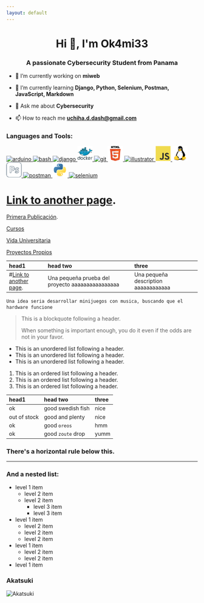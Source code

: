 ```yaml
---
layout: default
---
```

<h1 align="center">Hi 👋, I'm Ok4mi33</h1>
<h3 align="center">A passionate Cybersecurity Student from Panama</h3>

<!---<img align="right" alt="Coding" width="400" src="https://media.tenor.com/cX92mi1p-NYAAAAd/coding-anime.gif"-->


- 🔭 I’m currently working on **miweb**

- 🌱 I’m currently learning **Django, Python, Selenium, Postman, JavaScript, Markdown**

- 💬 Ask me about **Cybersecurity**

- 📫 How to reach me **uchiha.d.dash@gmail.com**

<!--<h3 align="left">Connect with me:</h3>-->

<p align="left">
</p>

<h3 align="left">Languages and Tools:</h3>
<p align="left"> <a href="https://www.arduino.cc/" target="_blank" rel="noreferrer"><img src="https://cdn.worldvectorlogo.com/logos/arduino-1.svg" alt="arduino" width="40" height="40"/> </a> 
<a href="https://www.gnu.org/software/bash/" target="_blank" rel="noreferrer"> <img src="https://www.vectorlogo.zone/logos/gnu_bash/gnu_bash-icon.svg" alt="bash" width="40" height="40"/> </a> 
<a href="https://www.djangoproject.com/" target="_blank" rel="noreferrer"> <img src="https://cdn.worldvectorlogo.com/logos/django.svg" alt="django" width="40" height="40"/> </a> 
<a href="https://www.docker.com/" target="_blank" rel="noreferrer"> <img src="https://raw.githubusercontent.com/devicons/devicon/master/icons/docker/docker-original-wordmark.svg" alt="docker" width="40" height="40"/> </a> <a href="https://git-scm.com/" target="_blank" rel="noreferrer"> <img src="https://www.vectorlogo.zone/logos/git-scm/git-scm-icon.svg" alt="git" width="40" height="40"/> </a> <a href="https://www.w3.org/html/" target="_blank" rel="noreferrer"> <img src="https://raw.githubusercontent.com/devicons/devicon/master/icons/html5/html5-original-wordmark.svg" alt="html5" width="40" height="40"/> </a> <a href="https://www.adobe.com/in/products/illustrator.html" target="_blank" rel="noreferrer"> <img src="https://www.vectorlogo.zone/logos/adobe_illustrator/adobe_illustrator-icon.svg" alt="illustrator" width="40" height="40"/> </a> <a href="https://developer.mozilla.org/en-US/docs/Web/JavaScript" target="_blank" rel="noreferrer"> <img src="https://raw.githubusercontent.com/devicons/devicon/master/icons/javascript/javascript-original.svg" alt="javascript" width="40" height="40"/> </a> <a href="https://www.linux.org/" target="_blank" rel="noreferrer"> <img src="https://raw.githubusercontent.com/devicons/devicon/master/icons/linux/linux-original.svg" alt="linux" width="40" height="40"/> </a> <a href="https://www.photoshop.com/en" target="_blank" rel="noreferrer"> <img src="https://raw.githubusercontent.com/devicons/devicon/master/icons/photoshop/photoshop-line.svg" alt="photoshop" width="40" height="40"/> </a> <a href="https://postman.com" target="_blank" rel="noreferrer"> <img src="https://www.vectorlogo.zone/logos/getpostman/getpostman-icon.svg" alt="postman" width="40" height="40"/> </a> <a href="https://www.python.org" target="_blank" rel="noreferrer"> <img src="https://raw.githubusercontent.com/devicons/devicon/master/icons/python/python-original.svg" alt="python" width="40" height="40"/> </a> <a href="https://www.selenium.dev" target="_blank" rel="noreferrer"> <img src="https://raw.githubusercontent.com/detain/svg-logos/780f25886640cef088af994181646db2f6b1a3f8/svg/selenium-logo.svg" alt="selenium" width="40" height="40"/> </a> </p>

<!--<p>&nbsp;<img align="center" src="https://github-readme-stats.vercel.app/api?username=ok4mi33&show_icons=true&locale=en" alt="ok4mi33" /></p>-->

<!--<p><img align="center" src="https://github-readme-streak-stats.herokuapp.com/?user=ok4mi33&" alt="ok4mi33" /></p>-->



# [Link to another page](./another-page.html).

[Primera Publicación](./21-de-septiembre-de-2023.html).

[Cursos](./Cursos.html)

[Vida Universitaria](./Vida-Universitaria.html)

[Proyectos Propios](./Proyectos-Propios.html)

| head1       | head two    | three |
|:------------|:------------|:------|
|#[Link to another page](./another-page.html).|Una pequeña prueba del proyecto aaaaaaaaaaaaaaaa|Una pequeña description aaaaaaaaaaaa|

```
Una idea seria desarrollar minijuegos con musica, buscando que el hardware funcione
```


> This is a blockquote following a header.
>
> When something is important enough, you do it even if the odds are not in your favor.



*   This is an unordered list following a header.
*   This is an unordered list following a header.
*   This is an unordered list following a header.


1.  This is an ordered list following a header.
2.  This is an ordered list following a header.
3.  This is an ordered list following a header.


| head1        | head two          | three |
|:-------------|:------------------|:------|
| ok           | good swedish fish | nice  |
| out of stock | good and plenty   | nice  |
| ok           | good `oreos`      | hmm   |
| ok           | good `zoute` drop | yumm  |

### There's a horizontal rule below this.

* * *

### And a nested list:

- level 1 item
  - level 2 item
  - level 2 item
    - level 3 item
    - level 3 item
- level 1 item
  - level 2 item
  - level 2 item
  - level 2 item
- level 1 item
  - level 2 item
  - level 2 item
- level 1 item

### Akatsuki

![Akatsuki](https://i.pinimg.com/564x/87/15/c0/8715c0a6cfbf16e1d2faebf8bb107ea9.jpg)


